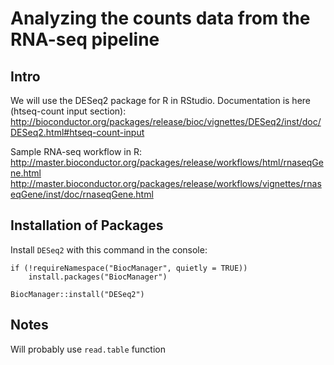 # Analyzing the counts data from the RNA-seq pipeline
## Intro
We will use the DESeq2 package for R in RStudio. Documentation is here (htseq-count input section):
http://bioconductor.org/packages/release/bioc/vignettes/DESeq2/inst/doc/DESeq2.html#htseq-count-input

Sample RNA-seq workflow in R:
http://master.bioconductor.org/packages/release/workflows/html/rnaseqGene.html
http://master.bioconductor.org/packages/release/workflows/vignettes/rnaseqGene/inst/doc/rnaseqGene.html

## Installation of Packages
Install `DESeq2` with this command in the console:
```
if (!requireNamespace("BiocManager", quietly = TRUE))
    install.packages("BiocManager")

BiocManager::install("DESeq2")
```
## Notes
Will probably use `read.table` function
